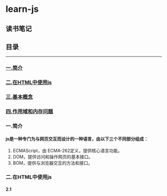 # learn-js

读书笔记
----

## 目录


*************
### <a href="#js 简介">一.简介</a>

### <a href="#HTML">二.在HTML中使用js</a>

### <a href="#基本概念">三.基本概念</a>

### <a href="#作用域和内存问题">四.作用域和内存问题</a>

### <a name="js 简介">一.简介</a>

#### js是一种专门为与网页交互而设计的一种语言，由以下三个不同部分组成：
1. ECMAScript，由 ECMA-262定义，提供核心语言功能。
2. DOM，提供访问和操作网页的基本接口。
3. BOM，提供与浏览器交互的方法和接口。    

### <a name="HTML">二.在HTML中使用js</a>

#### 2.1 <script> 元素

##### 属性:
1. async:可选。表示立即下载脚本，但补妨碍页面中的其他操作。
2. defer:可选。表示脚本可以延迟到文档解析再执行。**只对外部文件有效**。
3. src: 可选。包含要执行代码的外部文件。
4. type:可选 表示编写代码使用的脚本语言的内容类型。默认text/javascript。  

  **&emsp;无论如何包含代码，只要不存在defer和async属性，浏览器都会按照该元素再页面中的出现的先后顺序对他们依次进行解析。**  

  **&emsp;在现实当中，延迟脚本（标签里面的defer='defer'）不一定会按照顺序执行，也不一定会在DOMContenLoaded 事件触发之前执行，因此最好只包含一个延迟脚本。**  

  **&emsp;同样与defer类似，async属性只适用于外部脚本文件，并告诉浏览器立即下载文件，但与defer不同的是，有该标记的脚本并不保证按照他们指定的先后顺序执行。（目的是不让浏览器等待该脚本下载和执行，从而异步加载页面，和其它内容）**
#### 2.2 js引入外部文件的优点:
1. 可维护性。
2. 可缓存。
3. 适应未来。

### <a name="基本概念">三.基本概念</a>
##### 3.1 语法：
**&emsp;在函数中用（let,var,const）声明一个变量，当函数被调用时，就会创建该变量并且为其赋值，在此之后，这个变量又会立即被销毁。在非严格模式下可以直接省略操作符，在函数体内被调用时声明一个全局变量（严格模式下报错）**  

**&emsp;可以用一条语句定义多个变量，只要把每个变量用逗号分开即可（如下）**
```
var message = 'hi',
    shu = 'yuan',
    yuan = 123;
```
##### 3.2 数据类型
&emsp;EMCAScript有五种基本数据类型，分别为，undifined,null,string,boolean,number(ES6新增了一种类字符串类型Symbol),还有一种复杂的数据类型——object。

###### 3.2.1 typeof操作符
&emsp;其用来检测给定变量的数据类型，返回值为字符串：
1. 'undifined'————如果这个值未定义。
2. 'boolean'————如果这个值是布尔值。
3. 'string'————如果这个值是字符串。
4. 'number'————如果这个值是数值。
5. 'object'————如果这个值是对象或者是null。
6. 'function'————如果这个值是函数。  
**&emsp;typeof操作符虽然是一个操作符，其也可以类似函数一样的使用括号，但是不是必须的**  
**&emsp;`typeof null = 'object';`是因为特殊值null被认为是一个空对象的引用，因为函数相对于对象来说自身有一些特殊的属性，因此通过typeof操作符来区分函数和其它对象是有必要的。**  
###### 3.4.2 undifined
**&emsp;对未初始化的变量执行typeof会返回undifined，对未声明的变量执行该操作符也同样会返回undifined值（只有在这种情况和delete使用未声明，的变量才不会报错）**
###### 3.4.3 null
**&emsp;值唯一的两个数据类型：undifined、null。只要意在保存对象的变量还没有真正的保存对象，就应该明确的让该变量保存null值。这样不仅可以体现null作为空对象指针的惯例，也有助于进一步区分null和undifined。**
###### 3.4.4 boolean
数据类型|转换为true的值|转换为false的值
--|:--:|--:
Boolean|true|false
String|任意非空字符串|''
Number|任意非零数值|0和NAN
Object|任何对象|null
undifinde|不适用|undifined  
###### 3.4.5 Number  
**&emsp; 任何涉及NaN的操作都会返回NaN,NaN与任何值都不相等，包括其本身。**
###### 3.4.6 String
**&emsp; 转义字符，可以出现在字符串中的任何位置，而且将被作为一个字符来解析。**  
###### 3.4.7 Object
**&emsp; 在EMCAScript中Object类型是所有它的实例的基础，也就是说所有更具体的对象中，都会有Object类型所具有的任何属性和方法(如下)**  
1. constructor:保存着创建当前对象的函数(构造函数)，比如说:
```
var  o = new Object();
```  
构造函数就是 Object()。  

2. hasOwnProoerty(propertyName：string): 用于检查给定的属性是否在对象的实例中，接收一个类型为string的参数。
3. isPrototypeOf(object):用于检测传入对象是不是当前对象的原型。
4. propertyIsEnumberable(propertyName:string):用于检查给定的属性是否可以使用for-in来枚举。
5. toLocaleString():返回对象的字符串形式，与对象所执行环境的地区相对应。
6. toString():返回对象的字符串表示。
7. valueOf():返回对象的字符串，数值，或者布尔值表示，通常与toString()方法的返回值相同。
##### 3.3 操作符
###### 3.3.1 一元操作符（只能操作一个值）
**&emsp; 前置递增递减和后置递增递减的区别————前置是在语句被求值之前改变，而后置是在语句被求值之后改变。如下：**
```
var a = 1,b = 2;
var c = ++a + b;//4
var d = a + b ;//4
```
```
var a = 1,b = 2;
var c = a++ + b;//3
var d = a + b ;//4
```
###### 3.3.2 乘除操作符
**&emsp; Infinity与0相乘结果是NaN,Infinity/Infinity结果是NaN，0/0结果是NaN，非零有限数/0 结果是Infinity，或者-Infinity**
###### 3.3.3 加操作符
**&emsp;如果两个数都是字符串，则把两个字符串拼接起来，一个字符串一个数字，先把数字转换为字符串，然后将二者拼接起来。（注意加性操作符和一元加操作符的区别）**  
###### 3.3.4 关系操作符
**&emsp; 比较两个字符串是比较他们的字符编码如`'23' < '3'//true`,但是其中有一个是数字时，会进行转换。`'23'<2//false`NaN和任何值去比较返回的都是false。**

### <a name="作用域和内存问题">四.作用域和内存问题</a>




